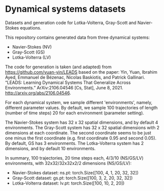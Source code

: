 # Dynamical systems datasets
Datasets and generation code for Lotka-Volterra, Gray-Scott and Navier-Stokes equations.

This repository contains generated data from three dynamical systems:
- Navier-Stokes (NV)
- Gray-Scott (GS)
- Lotka-Volterra (LV)
 
The code for generation is taken (and adapted) from https://github.com/yuan-yin/LEADS based on the paper:
Yin, Yuan, Ibrahim Ayed, Emmanuel de Bézenac, Nicolas Baskiotis, and Patrick Gallinari. “LEADS: Learning Dynamical Systems That Generalize Across Environments.” ArXiv:2106.04546 [Cs, Stat], June 8, 2021. http://arxiv.org/abs/2106.04546.
 

For each dynamical system, we sample different 'environments', namely, different parameter values.
By default, we sample 100 trajectories of length (number of time steps) 20 for each environment (parameter setting).


The Navier-Stokes system has 32 x 32 spatial dimensions, and by default 4 environments.
The Gray-Scott system has 32 x 32 spatial dimensions with 2 dimensions at each coordinate. The second coordinate seems to be just one minus the first coordinate (e.g. first coordinate 0.95 and second 0.05). By default, GS has 3 environments.
The Lotka-Volterra system has 2 dimensions, and by default 10 environments. 

In summary, 100 trajectories, 20 time steps each, 4/3/10 (NS/GS/LV) environments, with 32x32/32x32x2/2 dimensions (NS/GS/LV):
- Navier-Stokes dataset: ns.pt: torch.Size([100, 4, 1, 20, 32, 32])
- Gray-Scott dataset: gs.pt: torch.Size([100, 3, 2, 20, 32, 32])
- Lotka-Volterra dataset: lv.pt: torch.Size([100, 10, 2, 20])